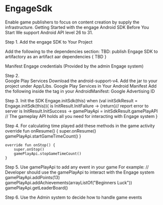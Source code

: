 # EngageSdk
Enable game publishers to focus on content creation by supply the infrastructure. 
Getting Started with the engage Android SDK
Before You Start
We support Android API level 26 to 31.

Step 1. Add the engage SDK to Your Project

Add the following to the dependencies section:
TBD: publish Engage SDK to artifactory as an artifact aar
dependencies {
  TBD 
}

<uses-permission android:name="android.permission.INTERNET" />

Manifest Engage credentials (Provided by the admin Engage system)

<application>
        <meta-data
            android:name="engage_sdk"
            android:value="developer_id" />
<application/>
            

Step 2.          
Google Play Services
Download the android-support-v4. Add the jar to your project under App/Libs.
Google Play Services in Your Android Manifest
Add the following  inside the <application> tag in your AndroidManifest:
<meta-data android:name="com.google.android.gms.version"
android:value="@integer/google_play_services_version" />
Google Advertising ID

Step 3. Init the SDK 
Engage.initSdk(this)
        when (val initSdkResult = Engage.initSdk(this)){
            is InitResult.InitFailure -> {return}// report error to server
            is InitResult.InitSuccess -> gamePlayApi = initSdkResult.gamePlayAPI // The gameplay API holds all you need for interacting with Engage system
        }
        
Step 4.
For calculating time played add these methods in the game activity
   override fun onResume() {
        super.onResume()
        gamePlayApi.startGameTimeCount()
    }

    override fun onStop() {
        super.onStop()
        gamePlayApi.stopGameTimeCount()
    }
    
Step 5.
Use gamePlayApi to add any event in your game
For example: 
 // Developer should use the gamePlayApi to interact with the Engage system
        gamePlayApi.addPoints(13)
        gamePlayApi.addAchievements(arrayListOf("Beginners Luck"))
        gamePlayApi.getLeaderBoard()
        
Step 6. Use the Admin system to decide how to handle game events
